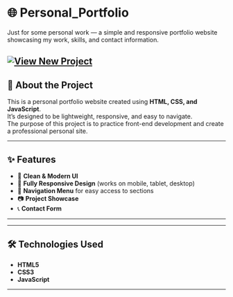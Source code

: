 
# 🌐 Personal_Portfolio

Just for some personal work — a simple and responsive portfolio website showcasing my work, skills, and contact information.

[![View New Project](https://img.shields.io/badge/VIEW%20NEW%20PROJECT-CLICK%20HERE-orange?style=for-the-badge)](https://SDP42.github.io/Personal_Portfolio/newproject.html)
---

## 📌 About the Project
This is a personal portfolio website created using **HTML, CSS, and JavaScript**.  
It’s designed to be lightweight, responsive, and easy to navigate.  
The purpose of this project is to practice front-end development and create a professional personal site.

---

## ✨ Features
- 🎨 **Clean & Modern UI**
- 📱 **Fully Responsive Design** (works on mobile, tablet, desktop)
- 🔗 **Navigation Menu** for easy access to sections
- 📷 **Project Showcase**
- 📞 **Contact Form**

---


---


## 🛠️ Technologies Used
- **HTML5**
- **CSS3**
- **JavaScript**

---




